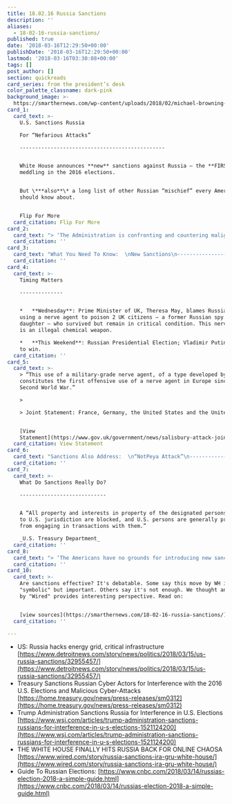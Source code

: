 ```yaml
---
title: 18.02.16 Russia Sanctions
description: ''
aliases:
  - 18-02-16-russia-sanctions/
published: true
date: '2018-03-16T12:29:50+00:00'
publishDate: '2018-03-16T12:29:50+00:00'
lastmod: '2018-03-16T03:30:08+00:00'
tags: []
post_author: []
section: quickreads
card_series: from the president’s desk
color_palette_classname: dark-pink
background_image: >-
  https://smarthernews.com/wp-content/uploads/2018/02/michael-browning-14091-360x360.jpg
card_1:
  card_text: >-
    U.S. Sanctions Russia  

    For “Nefarious Attacks”

    -----------------------------------------------


    White House announces **new** sanctions against Russia – the **FIRST** for
    meddling in the 2016 elections.


    But \***also**\* a long list of other Russian “mischief” every American
    should know about.


    Flip For More
  card_citation: Flip For More
card_2:
  card_text: "> ‘The Administration is confronting and countering malign Russian cyber activity, including their attempted interference in U.S. elections, destructive cyber-attacks, and intrusions targeting critical infrastructure.’\n> \n> Treasury Secretary Steven Mnuchin, Press Release Mar. 15, 2018"
  card_citation: ''
card_3:
  card_text: "What You Need To Know:  \nNew Sanctions\n--------------------------------------\n\n**Who:** Targets 5 Russian “entities” & 19 Russian individuals.\n\n**Why:** Not only meddling in our elections but major cyber attacks targeting everything from American ground, water & sky a\x14 our power grid, manufacturing facilities, aviation systems & even our nuclear power plants."
  card_citation: ''
card_4:
  card_text: >-
    Timing Matters

    --------------


    *   **Wednesday**: Prime Minister of UK, Theresa May, blames Russia for
    using a nerve agent to poison 2 UK citizens – a former Russian spy & his
    daughter – who survived but remain in critical condition. This nerve agent
    is an illegal chemical weapon.

    *   **This Weekend**: Russian Presidential Election; Vladimir Putin expected
    to win.
  card_citation: ''
card_5:
  card_text: >-
    > “This use of a military-grade nerve agent, of a type developed by Russia,
    constitutes the first offensive use of a nerve agent in Europe since the
    Second World War.”

    > 

    > Joint Statement: France, Germany, the United States and the United Kingdom


    [View
    Statement](https://www.gov.uk/government/news/salisbury-attack-joint-statement-from-the-leaders-of-france-germany-the-united-states-and-the-united-kingdom)
  card_citation: View Statement
card_6:
  card_text: "Sanctions Also Address:  \n“NotPeya Attack”\n------------------------------------------\n\n*   WH: “mostA destructive & costly cyberattack in history’ (happened in 2017)\n*   $$: Billions in damage worldwide.\n*   Disrupted shipping, trade & production of medicines.\n*   Several hospitals in U.S. unable toA create electronic records.\n*   Attributed to **Russia military**."
  card_citation: ''
card_7:
  card_text: >-
    What Do Sanctions Really Do?

    ----------------------------


    A “All property and interests in property of the designated persons subject
    to U.S. jurisdiction are blocked, and U.S. persons are generally prohibited
    from engaging in transactions with them.”  

    _U.S. Treasury Department_
  card_citation: ''
card_8:
  card_text: "> ‘The Americans have no grounds for introducing new sanctions. We have moved to prepare our own measures in response.’\n> \n> Russian Deputy Foreign Minister Sergei Ryabkov, interview with Interfax News Agency quoted in Wall Street Journal, Mar 15, 2018"
  card_citation: ''
card_10:
  card_text: >-
    Are sanctions effective? It's debatable. Some say this move by WH is
    "symbolic" but important. Others say it's not enough. We thought an article
    by "Wired" provides interesting perspective. Read on:


    [view sources](https://smarthernews.com/18-02-16-russia-sanctions/)
  card_citation: ''

---
```

*   US: Russia hacks energy grid, critical infrastructure [https://www.detroitnews.com/story/news/politics/2018/03/15/us-russia-sanctions/32955457/](https://www.detroitnews.com/story/news/politics/2018/03/15/us-russia-sanctions/32955457/)
*   Treasury Sanctions Russian Cyber Actors for Interference with the 2016 U.S. Elections and Malicious Cyber-Attacks [https://home.treasury.gov/news/press-releases/sm0312](https://home.treasury.gov/news/press-releases/sm0312)
*   Trump Administration Sanctions Russia for Interference in U.S. Elections [https://www.wsj.com/articles/trump-administration-sanctions-russians-for-interference-in-u-s-elections-1521124200](https://www.wsj.com/articles/trump-administration-sanctions-russians-for-interference-in-u-s-elections-1521124200)
*   THE WHITE HOUSE FINALLY HITS RUSSIA BACK FOR ONLINE CHAOSA [https://www.wired.com/story/russia-sanctions-ira-gru-white-house/](https://www.wired.com/story/russia-sanctions-ira-gru-white-house/)
*   Guide To Russian Elections: [https://www.cnbc.com/2018/03/14/russias-election-2018-a-simple-guide.html](https://www.cnbc.com/2018/03/14/russias-election-2018-a-simple-guide.html)